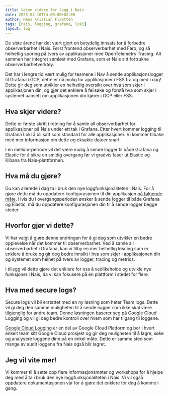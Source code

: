 ```yaml
---
title: Veien videre for logg i Nais
date: 2025-04-10T14:00:00+02:00
author: Hans Kristian Flaatten
tags: [nais, logging, grafana, loki]
layout: log
---
```


De siste årene har det vært gjort en betydelig innsats for å forbedre observerbarhet i Nais. Først frontend observerbarhet med Faro, og så helhetlig sporing på tvers av applikasjoner med OpenTelemetry Tracing. Alt sammen har integret sømløst med Grafana, som er Nais sitt fortrukne observerbarhetverktøy.

Det har i lengre tid vært mulig for teamene i Nav å sende applikasjonslogger til Grafana i GCP, dette er nå mulig for applikasjoner i FSS fra og med i dag! Dette gir deg som utvikler en helhetlig oversikt over hva som skjer i applikasjonen din, og gjør det enklere å feilsøke og forstå hva som skjer i systemet uansett om applikasjonen din kjører i GCP eller FSS.

## Hva skjer videre?

Dette er første skritt i retning for å samle all observerbarhet for applikasjoner på Nais under ett tak i Grafana. Etter hvert kommer logging til Grafana Loki å bli satt som standard for alle applikasjoner. Vi kommer tilbake med mer informasjon om dette og eksakte datoer snart.

I en mellom-periode vil det være mulig å sende logger til både Grafana og Elastic for å sikre en smidig overgang før vi gradvis faser ut Elastic og Kibana fra Nais-plattformen.

## Hva må du gjøre?

Du kan allerede i dag ta i bruk den nye loggfunksjonaliteten i Nais. For å gjøre dette må du oppdatere konfigurasjonen til din applikasjon [på følgende måte](https://docs.nais.io/observability/logging/how-to/loki). Hvis du i overgangsperioden ønsker å sende logger til både Grafana og Elastic, må du oppdatere konfigurasjonen din til å sende logger begge steder.

## Hvorfor gjør vi dette?

Vi har valgt å gjøre denne endringen for å gi deg som utvikler en bedre opplevelse når det kommer til observerbarhet. Ved å samle all observerbarhet i Grafana, kan vi tilby en mer helhetlig løsning som er enklere å bruke og gir deg bedre innsikt i hva som skjer i applikasjonen din og systemet som helhet på tvers av logger, tracing og metrics.

I tillegg vil dette gjøre det enklere for oss å vedlikeholde og utvikle nye funksjoner i Nais, da vi kan fokusere på én plattform i stedet for flere.

## Hva med secure logs?

Secure logs vil bli erstattet med en ny løsning som heter Team logs. Dette vil gi deg den samme muligheten til å sende logger som ikke skal være tilgjenglig for andre team. Denne løsningen baserer seg på Google Cloud Logging og vil gi deg bedre kontroll over hvem som har tilgang til loggene.

[Google Cloud Logging](https://cloud.google.com/logging) er en del av Google Cloud Platform og bor i hvert enkelt team sitt Google Cloud prosjekt og gir deg muligheten til å lagre, søke og analysere loggene dine på en enkel måte. Dette er samme sted som mange av audit loggene fra Nais også blir lagret.

## Jeg vil vite mer!

Vi kommer til å sette opp flere informasjonsmøter og workshops for å hjelpe deg med å ta i bruk den nye loggfunksjonaliteten i Nais. Vi vil også oppdatere dokumentasjonen vår for å gjøre det enklere for deg å komme i gang.
